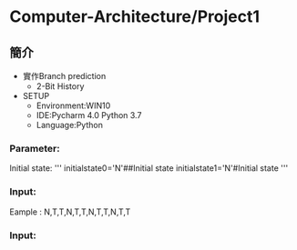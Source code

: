 # Computer-Architecture/Project1
## 簡介
* 實作Branch prediction
  * 2-Bit History
* SETUP
  * Environment:WIN10
  * IDE:Pycharm 4.0 Python 3.7
  * Language:Python
### Parameter:
Initial state:
'''     initialstate0='N'##Initial state
        initialstate1='N'#Initial state '''
### Input: 
Eample : N,T,T,N,T,T,N,T,T,N,T,T
### Input: 
